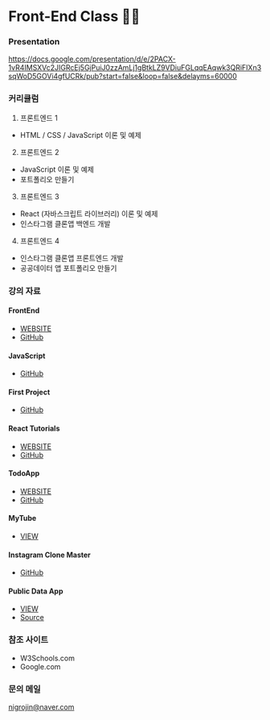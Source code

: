 # Front-End Class 📱🚀

### Presentation
https://docs.google.com/presentation/d/e/2PACX-1vR4IMSXVc2JIGRcEj5GjPuiJ0zzAmLj1gBtkLZ9VDiuFGLqqEAqwk3QRiFIXn3sqWoD5GOVi4gfUCRk/pub?start=false&loop=false&delayms=60000

### 커리큘럼
1. 프론트엔드 1 
- HTML / CSS / JavaScript 이론 및 예제
2. 프론트엔드 2
- JavaScript 이론 및 예제
- 포트폴리오 만들기
3. 프론트엔드 3
- React (자바스크립트 라이브러리) 이론 및 예제
- 인스타그램 클론앱 백엔드 개발
4. 프론트엔드 4
- 인스타그램 클론앱 프론트엔드 개발
- 공공데이터 앱 포트폴리오 만들기


### 강의 자료
#### FrontEnd 
- [WEBSITE](https://tvvmvn.github.io/front-end)
- [GitHub](https://github.com/tvvmvn/front-end)

#### JavaScript
- [GitHub](https://github.com/tvvmvn/JavaScript)

#### First Project
- [GitHub](https://github.com/tvvmvn/first-project)

#### React Tutorials
- [WEBSITE](https://tvvmvn.github.io/react-basic)
- [GitHub](https://github.com/tvvmvn/react-basic)

#### TodoApp
- [WEBSITE](https://tvvmvn.github.io/todo-app)
- [GitHub](https://github.com/tvvmvn/todo-app)

#### MyTube
- [VIEW](https://tvvmvn.github.io/mytube)

#### Instagram Clone Master
- [GitHub](https://github.com/tvvmvn/instagram-clone-master)

#### Public Data App
- [VIEW](https://tvvmvn.github.io/public-data-app)
- [Source](https://github.com/tvvmvn/public-data-app)

### 참조 사이트 
- W3Schools.com
- Google.com

### 문의 메일
nigrojin@naver.com
